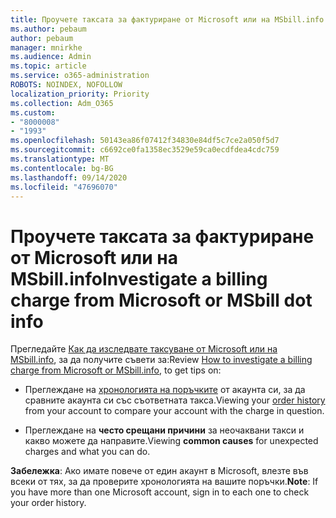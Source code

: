 ```yaml
---
title: Проучете таксата за фактуриране от Microsoft или на MSbill.info
ms.author: pebaum
author: pebaum
manager: mnirkhe
ms.audience: Admin
ms.topic: article
ms.service: o365-administration
ROBOTS: NOINDEX, NOFOLLOW
localization_priority: Priority
ms.collection: Adm_O365
ms.custom:
- "8000008"
- "1993"
ms.openlocfilehash: 50143ea86f07412f34830e84df5c7ce2a050f5d7
ms.sourcegitcommit: c6692ce0fa1358ec3529e59ca0ecdfdea4cdc759
ms.translationtype: MT
ms.contentlocale: bg-BG
ms.lasthandoff: 09/14/2020
ms.locfileid: "47696070"
---
```

# <a name="investigate-a-billing-charge-from-microsoft-or-msbill-dot-info"></a><span data-ttu-id="a79f0-102">Проучете таксата за фактуриране от Microsoft или на MSbill.info</span><span class="sxs-lookup"><span data-stu-id="a79f0-102">Investigate a billing charge from Microsoft or MSbill dot info</span></span>

<span data-ttu-id="a79f0-103">Прегледайте [Как да изследвате таксуване от Microsoft или на MSbill.info](https://support.microsoft.com/help/10623/microsoft-account-investigate-billing-charge), за да получите съвети за:</span><span class="sxs-lookup"><span data-stu-id="a79f0-103">Review [How to investigate a billing charge from Microsoft or MSbill.info](https://support.microsoft.com/help/10623/microsoft-account-investigate-billing-charge), to get tips on:</span></span> 

- <span data-ttu-id="a79f0-104">Преглеждане на [хронологията на поръчките](https://account.microsoft.com/billing/orders/) от акаунта си, за да сравните акаунта си със съответната такса.</span><span class="sxs-lookup"><span data-stu-id="a79f0-104">Viewing your [order history](https://account.microsoft.com/billing/orders/) from your account to compare your account with the charge in question.</span></span>

- <span data-ttu-id="a79f0-105">Преглеждане на **често срещани причини** за неочаквани такси и какво можете да направите.</span><span class="sxs-lookup"><span data-stu-id="a79f0-105">Viewing **common causes** for unexpected charges and what you can do.</span></span>

<span data-ttu-id="a79f0-106">**Забележка**: Ако имате повече от един акаунт в Microsoft, влезте във всеки от тях, за да проверите хронологията на вашите поръчки.</span><span class="sxs-lookup"><span data-stu-id="a79f0-106">**Note**: If you have more than one Microsoft account, sign in to each one to check your order history.</span></span>
